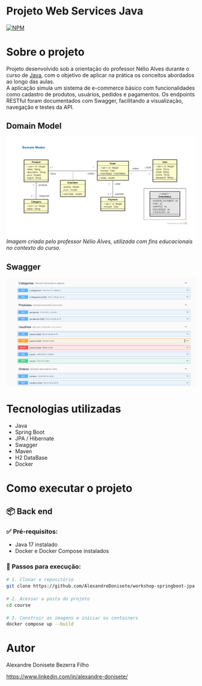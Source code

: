 # Projeto Web Services Java
[![NPM](https://img.shields.io/npm/l/react)](https://github.com/AlexandreDonisete/workshop-springboot-jpa/blob/main/LICENSE) 

# Sobre o projeto
Projeto desenvolvido sob a orientação do professor Nélio Alves durante o curso de [Java](https://www.udemy.com/course/java-curso-completo/?couponCode=25BBPMXACCAGE1), com o objetivo de aplicar na prática os conceitos abordados ao longo das aulas.  
A aplicação simula um sistema de e-commerce básico com funcionalidades como cadastro de produtos, usuários, pedidos e pagamentos. Os endpoints RESTful foram documentados com Swagger, facilitando a visualização, navegação e testes da API.

## Domain Model
![Modelo Conceitual](https://github.com/AlexandreDonisete/workshop-springboot-jpa/blob/main/src/assets/domain-model.png)
*Imagem criada pelo professor Nélio Alves, utilizada com fins educacionais no contexto do curso.*

## Swagger 
![Swagger](https://github.com/AlexandreDonisete/workshop-springboot-jpa/blob/main/src/assets/swagger.png)

# Tecnologias utilizadas
- Java
- Spring Boot
- JPA / Hibernate
- Swagger
- Maven
- H2 DataBase
- Docker

# Como executar o projeto

## 📦 Back end

### ✅ Pré-requisitos:
- Java 17 instalado
- Docker e Docker Compose instalados

### 🚀 Passos para execução:

```bash
# 1. Clonar o repositório
git clone https://github.com/AlexandreDonisete/workshop-springboot-jpa.git

# 2. Acessar a pasta do projeto
cd course

# 3. Construir as imagens e iniciar os containers
docker compose up --build

```

# Autor

Alexandre Donisete Bezerra Filho

https://www.linkedin.com/in/alexandre-donisete/
